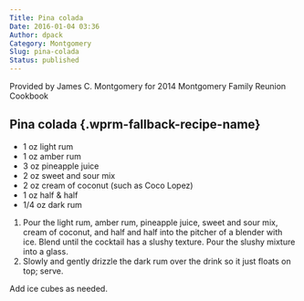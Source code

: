 ```yaml
---
Title: Pina colada
Date: 2016-01-04 03:36
Author: dpack
Category: Montgomery
Slug: pina-colada
Status: published
---
```


Provided by James C. Montgomery for 2014 Montgomery Family Reunion Cookbook <!--WPRM Recipe 152-->

<div class="wprm-fallback-recipe">

Pina colada {.wprm-fallback-recipe-name}
-----------

<div class="wprm-fallback-recipe-ingredients">

-   1 oz light rum
-   1 oz amber rum
-   3 oz pineapple juice
-   2 oz sweet and sour mix
-   2 oz cream of coconut (such as Coco Lopez)
-   1 oz half & half
-   1/4 oz dark rum

</div>

<div class="wprm-fallback-recipe-instructions">

1.  Pour the light rum, amber rum, pineapple juice, sweet and sour mix, cream of coconut, and half and half into the pitcher of a blender with ice. Blend until the cocktail has a slushy texture. Pour the slushy mixture into a glass.
2.  Slowly and gently drizzle the dark rum over the drink so it just floats on top; serve.

</div>

<div class="wprm-fallback-recipe-notes">

Add ice cubes as needed.

</div>

</div>

<!--End WPRM Recipe-->
